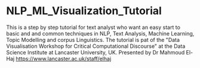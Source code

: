 # NLP_ML_Visualization_Tutorial
This is a step by step tutorial for text analyst who want an easy start to basic and and common techniques in NLP, Text Analysis, Machine Learning, Topic Modelling and corpus Linguistics. The tutorial is pat of the "Data Visualisation Workshop for Critical Computational Discourse" at the Data Science Institute at Lancaster University, UK. Presented by Dr Mahmoud El-Haj https://www.lancaster.ac.uk/staff/elhaj
